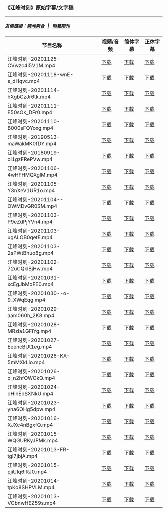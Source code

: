 ### 《江峰时刻》原始字幕/文字稿
---
##### 友情链接：[禁闻聚合](https://github.com/gfw-breaker/banned-news) &nbsp;&nbsp;|&nbsp;&nbsp; [明慧期刊](https://github.com/gfw-breaker/mh-qikan) 
| 节目名称 | 视频/音频 | 简体字幕 | 正体字幕 |
|---|---|---|---|
| 江峰时刻-20201125-CVwzc4i5V1M.mp4 | [下载](https://y2mate.com/zh-cn/search/CVwzc4i5V1M) | [下载](../channels/jiangfeng/_CVwzc4i5V1M.srt?raw=true) | [下载](../channels/jiangfeng/_CVwzc4i5V1M.tw.srt?raw=true) | 
| 江峰时刻-20201118-wnE-s_dHqvc.mp4 | [下载](https://y2mate.com/zh-cn/search/wnE-s_dHqvc) | [下载](../channels/jiangfeng/_wnE-s_dHqvc.srt?raw=true) | [下载](../channels/jiangfeng/_wnE-s_dHqvc.tw.srt?raw=true) | 
| 江峰时刻-20201114-hXgbCzJr6tk.mp4 | [下载](https://y2mate.com/zh-cn/search/hXgbCzJr6tk) | [下载](../channels/jiangfeng/_hXgbCzJr6tk.srt?raw=true) | [下载](../channels/jiangfeng/_hXgbCzJr6tk.tw.srt?raw=true) | 
| 江峰时刻-20201111-E50sOk_DFr0.mp4 | [下载](https://y2mate.com/zh-cn/search/E50sOk_DFr0) | [下载](../channels/jiangfeng/_E50sOk_DFr0.srt?raw=true) | [下载](../channels/jiangfeng/_E50sOk_DFr0.tw.srt?raw=true) | 
| 江峰时刻-20201110-B000sFQYoxg.mp4 | [下载](https://y2mate.com/zh-cn/search/B000sFQYoxg) | [下载](../channels/jiangfeng/_B000sFQYoxg.srt?raw=true) | [下载](../channels/jiangfeng/_B000sFQYoxg.tw.srt?raw=true) | 
| 江峰时刻-20190513-maWakMK0fDY.mp4 | [下载](https://y2mate.com/zh-cn/search/maWakMK0fDY) | [下载](../channels/jiangfeng/_maWakMK0fDY.srt?raw=true) | [下载](../channels/jiangfeng/_maWakMK0fDY.tw.srt?raw=true) | 
| 江峰时刻-20180919-oi1gzFRePVw.mp4 | [下载](https://y2mate.com/zh-cn/search/oi1gzFRePVw) | [下载](../channels/jiangfeng/_oi1gzFRePVw.srt?raw=true) | [下载](../channels/jiangfeng/_oi1gzFRePVw.tw.srt?raw=true) | 
| 江峰时刻-20201106-4wHFHMQXglM.mp4 | [下载](https://y2mate.com/zh-cn/search/4wHFHMQXglM) | [下载](../channels/jiangfeng/_4wHFHMQXglM.srt?raw=true) | [下载](../channels/jiangfeng/_4wHFHMQXglM.tw.srt?raw=true) | 
| 江峰时刻-20201105-Y3nXeV1UR1o.mp4 | [下载](https://y2mate.com/zh-cn/search/Y3nXeV1UR1o) | [下载](../channels/jiangfeng/_Y3nXeV1UR1o.srt?raw=true) | [下载](../channels/jiangfeng/_Y3nXeV1UR1o.tw.srt?raw=true) | 
| 江峰时刻-20201104--OWMDvGR0SM.mp4 | [下载](https://y2mate.com/zh-cn/search/-OWMDvGR0SM) | [下载](../channels/jiangfeng/_-OWMDvGR0SM.srt?raw=true) | [下载](../channels/jiangfeng/_-OWMDvGR0SM.tw.srt?raw=true) | 
| 江峰时刻-20201103-P9eZdPjYVn4.mp4 | [下载](https://y2mate.com/zh-cn/search/P9eZdPjYVn4) | [下载](../channels/jiangfeng/_P9eZdPjYVn4.srt?raw=true) | [下载](../channels/jiangfeng/_P9eZdPjYVn4.tw.srt?raw=true) | 
| 江峰时刻-20201103-ugALOB0qetE.mp4 | [下载](https://y2mate.com/zh-cn/search/ugALOB0qetE) | [下载](../channels/jiangfeng/_ugALOB0qetE.srt?raw=true) | [下载](../channels/jiangfeng/_ugALOB0qetE.tw.srt?raw=true) | 
| 江峰时刻-20201103-2sPWtBhuo8g.mp4 | [下载](https://y2mate.com/zh-cn/search/2sPWtBhuo8g) | [下载](../channels/jiangfeng/_2sPWtBhuo8g.srt?raw=true) | [下载](../channels/jiangfeng/_2sPWtBhuo8g.tw.srt?raw=true) | 
| 江峰时刻-20201102-72uCQklBjHw.mp4 | [下载](https://y2mate.com/zh-cn/search/72uCQklBjHw) | [下载](../channels/jiangfeng/_72uCQklBjHw.srt?raw=true) | [下载](../channels/jiangfeng/_72uCQklBjHw.tw.srt?raw=true) | 
| 江峰时刻-20201031-xcEgJbMoFE0.mp4 | [下载](https://y2mate.com/zh-cn/search/xcEgJbMoFE0) | [下载](../channels/jiangfeng/_xcEgJbMoFE0.srt?raw=true) | [下载](../channels/jiangfeng/_xcEgJbMoFE0.tw.srt?raw=true) | 
| 江峰时刻-20201030--o-9_XWqEqg.mp4 | [下载](https://y2mate.com/zh-cn/search/-o-9_XWqEqg) | [下载](../channels/jiangfeng/_-o-9_XWqEqg.srt?raw=true) | [下载](../channels/jiangfeng/_-o-9_XWqEqg.tw.srt?raw=true) | 
| 江峰时刻-20201029-aam060h_2K8.mp4 | [下载](https://y2mate.com/zh-cn/search/aam060h_2K8) | [下载](../channels/jiangfeng/_aam060h_2K8.srt?raw=true) | [下载](../channels/jiangfeng/_aam060h_2K8.tw.srt?raw=true) | 
| 江峰时刻-20201028-MRzla1GFiYg.mp4 | [下载](https://y2mate.com/zh-cn/search/MRzla1GFiYg) | [下载](../channels/jiangfeng/_MRzla1GFiYg.srt?raw=true) | [下载](../channels/jiangfeng/_MRzla1GFiYg.tw.srt?raw=true) | 
| 江峰时刻-20201027-EeencBUt1eg.mp4 | [下载](https://y2mate.com/zh-cn/search/EeencBUt1eg) | [下载](../channels/jiangfeng/_EeencBUt1eg.srt?raw=true) | [下载](../channels/jiangfeng/_EeencBUt1eg.tw.srt?raw=true) | 
| 江峰时刻-20201026-KA-5mMXkLio.mp4 | [下载](https://y2mate.com/zh-cn/search/KA-5mMXkLio) | [下载](../channels/jiangfeng/_KA-5mMXkLio.srt?raw=true) | [下载](../channels/jiangfeng/_KA-5mMXkLio.tw.srt?raw=true) | 
| 江峰时刻-20201026-o_n2hfOWOkQ.mp4 | [下载](https://y2mate.com/zh-cn/search/o_n2hfOWOkQ) | [下载](../channels/jiangfeng/_o_n2hfOWOkQ.srt?raw=true) | [下载](../channels/jiangfeng/_o_n2hfOWOkQ.tw.srt?raw=true) | 
| 江峰时刻-20201024-dHihEdSXNkU.mp4 | [下载](https://y2mate.com/zh-cn/search/dHihEdSXNkU) | [下载](../channels/jiangfeng/_dHihEdSXNkU.srt?raw=true) | [下载](../channels/jiangfeng/_dHihEdSXNkU.tw.srt?raw=true) | 
| 江峰时刻-20201023-yna6OHg5dpw.mp4 | [下载](https://y2mate.com/zh-cn/search/yna6OHg5dpw) | [下载](../channels/jiangfeng/_yna6OHg5dpw.srt?raw=true) | [下载](../channels/jiangfeng/_yna6OHg5dpw.tw.srt?raw=true) | 
| 江峰时刻-20201016-XJXc4nBgxfQ.mp4 | [下载](https://y2mate.com/zh-cn/search/XJXc4nBgxfQ) | [下载](../channels/jiangfeng/_XJXc4nBgxfQ.srt?raw=true) | [下载](../channels/jiangfeng/_XJXc4nBgxfQ.tw.srt?raw=true) | 
| 江峰时刻-20201015-WQGURKyJPMk.mp4 | [下载](https://y2mate.com/zh-cn/search/WQGURKyJPMk) | [下载](../channels/jiangfeng/_WQGURKyJPMk.srt?raw=true) | [下载](../channels/jiangfeng/_WQGURKyJPMk.tw.srt?raw=true) | 
| 江峰时刻-20201013-FR-tgl7jbjA.mp4 | [下载](https://y2mate.com/zh-cn/search/FR-tgl7jbjA) | [下载](../channels/jiangfeng/_FR-tgl7jbjA.srt?raw=true) | [下载](../channels/jiangfeng/_FR-tgl7jbjA.tw.srt?raw=true) | 
| 江峰时刻-20201015-pjiUIq6lRJ0.mp4 | [下载](https://y2mate.com/zh-cn/search/pjiUIq6lRJ0) | [下载](../channels/jiangfeng/_pjiUIq6lRJ0.srt?raw=true) | [下载](../channels/jiangfeng/_pjiUIq6lRJ0.tw.srt?raw=true) | 
| 江峰时刻-20201014-tpKo8SHPVLM.mp4 | [下载](https://y2mate.com/zh-cn/search/tpKo8SHPVLM) | [下载](../channels/jiangfeng/_tpKo8SHPVLM.srt?raw=true) | [下载](../channels/jiangfeng/_tpKo8SHPVLM.tw.srt?raw=true) | 
| 江峰时刻-20201013-VObnwHEZ59s.mp4 | [下载](https://y2mate.com/zh-cn/search/VObnwHEZ59s) | [下载](../channels/jiangfeng/_VObnwHEZ59s.srt?raw=true) | [下载](../channels/jiangfeng/_VObnwHEZ59s.tw.srt?raw=true) | 
